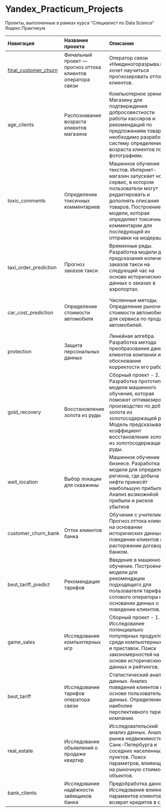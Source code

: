 # Yandex_Practicum_Projects
Проекты, выполненные в рамках курса "Специалист по Data Science" Яндекс.Практикум.

|Навигация|Название проекта|Описание|Основные инструменты|
|:---|:---------------|:-------|:----------------------|
|<a href="https://github.com/olga-melnikova/Yandex_Practicum_Projects/tree/main/final_customer_churn">final_customer_churn</a>|Финальный проект — прогноз оттока клиентов оператора связи|Оператор связи «Ниединогоразрыва.ком» хочет научиться прогнозировать отток клиентов.|pandas, numpy, scipy, sklearn, catboost, lightgbm, matplotlib, seaborn|
|age_clients|Распознавание возраста клиентов магазина|Компьютерное зрение. Магазину для подтверждения добросовестности работы кассиров и рекомендаций по предложениям товаров необходимо разработать систему определения возраста клиентов по фотографиям. |keras, sklearn, pillow, pandas, numpy, matplotlib, seaborn|
|toxic_comments|Определение токсичных комментариев|Машинное обучение для текстов. Интернет-магазин запускает новый сервис, в котором пользователи могут редактировать и дополнять описания товаров. Построение модели, которая определяет токсичные комментарии для последующей их отправки на модерацию. |nltk, spacy, sklearn, wordcloud, lightgbm, matplotlib, seaborn|
|taxi_order_prediction|Прогноз заказов такси|Временные ряды. Разработка модели для предсказания количества заказов такси на следующий час на основе исторических данных о заказах в аэропортах.|statsmodels, sklearn, lightgbm, matplotlib, seaborn, pandas, numpy|
|car_cost_prediction|Определение стоимости автомобиля|Численные методы. Определение рыночной стоимости автомобиля для сервиса по продаже автомобилей.|sklearn, lightgbm, catboost, matplotlib, seaborn, pandas, numpy|
|protection|Защита персональных данных|Линейная алгебра. Разработка метода преобразования данных клиентов компании и обоснование корректости его работы.|sklearn, lightgbm, catboost, matplotlib, seaborn, pandas, numpy|
|gold_recovery|Восстановление золота из руды|Сборный проект - 2. Разработка прототипа модели машинного обучения, которая поможет оптимизировать производство по добыче золота из золотосодержащей руды. Модель предсказывает коэффициент восстановления золота из золотосодержащей руды.|sklearn, scipy,matplotlib, seaborn, pandas, numpy|
|well_location|Выбор локации для скважины|Машинное обучение в бизнесе. Разработка модели для определения региона, где добыча нефти принесёт наибольшую прибыль. Анализ возможнйой прибыли и рисков убытков|sklearn, scipy, matplotlib, seaborn, pandas, numpy|
|customer_churn_bank|Отток клиентов банка|Обучение с учителем. Прогноз оттока клиентов на основании исторических данных о поведении клиентов и расторжении договоров с банком.|sklearn, matplotlib, seaborn, pandas, numpy|
|best_tariff_predict|Рекомендация тарифов|Введение в машинное обучение. Построение модели для рекомендации подходящего для пользователя тарифа сотового оператора на основании данных о поведении клиентов.|sklearn, matplotlib, seaborn, pandas, numpy|
|game_sales|Исследование компьютерных игр|Сборный проект - 1. Исследование потенциально популярных продуктов среди компьютерных игр и приставок. Поиск закономерностей на основе исторических данных и рейтингов.|pandas, numpy, matplotlib, seaborn|
|best_tariff|Исследование тарифов оператора связи|Статистический анализ данных. Анализ поведения клиентов на основе пользовательских данных. Определение наиболее перспективного тарифа компании. |pandas, numpy, matplotlib, seaborn|
|real_estate|Исследование объявлений о продаже квартир|Исследовательский анализ данных. Анализ рынка недвижимости Санк-Петербурга и соседних населенных пунктов. Поиск параметров, влияющих на рыночную стоимость объектов.|pandas, numpy, matplotlib, seaborn|
|bank_clients|Исследование надёжности заёмщиков банка|Предобработка данных. Исследование влияния параментов клиентов на возврат кредитов в срок. |pymystem3, pandas, numpy|




